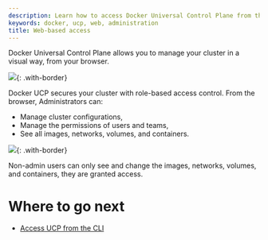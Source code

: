 ```yaml
---
description: Learn how to access Docker Universal Control Plane from the web browser.
keywords: docker, ucp, web, administration
title: Web-based access
---
```

Docker Universal Control Plane allows you to manage your cluster in a visual way, from your browser.

![](../../../../../images/ucp.png){: .with-border}

Docker UCP secures your cluster with role-based access control. From the browser, Administrators can:

* Manage cluster configurations,
* Manage the permissions of users and teams,
* See all images, networks, volumes, and containers.

![](../../images/web-based-access-2.png){: .with-border}

Non-admin users can only see and change the images, networks, volumes, and containers, they are granted access.

# Where to go next

* [Access UCP from the CLI](cli-based-access.md)